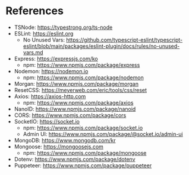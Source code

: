 # References

- TSNode: https://typestrong.org/ts-node
- ESLint: https://eslint.org
  - No Unused Vars: https://github.com/typescript-eslint/typescript-eslint/blob/main/packages/eslint-plugin/docs/rules/no-unused-vars.md
- Express: https://expressjs.com/ko
  - npm: https://www.npmjs.com/package/express
- Nodemon: https://nodemon.io
  - npm: https://www.npmjs.com/package/nodemon
- Morgan: https://www.npmjs.com/package/morgan
- ResetCSS: https://meyerweb.com/eric/tools/css/reset
- Axios: https://axios-http.com
  - npm: https://www.npmjs.com/package/axios
- NanoID: https://www.npmjs.com/package/nanoid
- CORS: https://www.npmjs.com/package/cors
- SocketIO: https://socket.io
  - npm: https://www.npmjs.com/package/socket.io
  - Admin UI: https://www.npmjs.com/package/@socket.io/admin-ui
- MongoDB: https://www.mongodb.com/kr
- Mongoose: https://mongoosejs.com
  - npm: https://www.npmjs.com/package/mongoose
- Dotenv: https://www.npmjs.com/package/dotenv
- Puppeteer: https://www.npmjs.com/package/puppeteer
